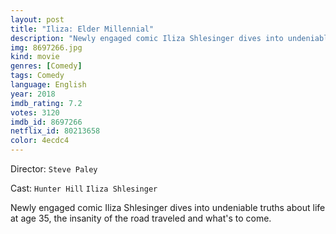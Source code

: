 ```yaml
---
layout: post
title: "Iliza: Elder Millennial"
description: "Newly engaged comic Iliza Shlesinger dives into undeniable truths about life at age 35, the insanity of the road traveled and what's to come..."
img: 8697266.jpg
kind: movie
genres: [Comedy]
tags: Comedy 
language: English
year: 2018
imdb_rating: 7.2
votes: 3120
imdb_id: 8697266
netflix_id: 80213658
color: 4ecdc4
---
```

Director: `Steve Paley`  

Cast: `Hunter Hill` `Iliza Shlesinger` 

Newly engaged comic Iliza Shlesinger dives into undeniable truths about life at age 35, the insanity of the road traveled and what's to come.